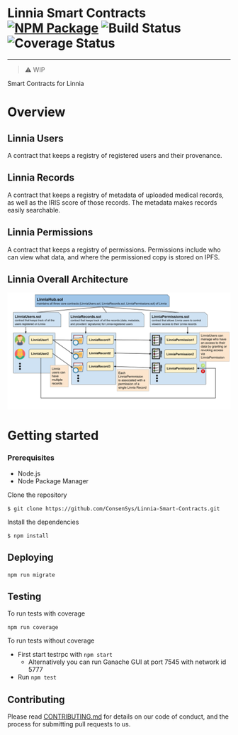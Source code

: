 # Linnia Smart Contracts [![NPM Package](https://img.shields.io/npm/v/@linniaprotocol/linnia-smart-contracts.svg?style=flat-square)](https://www.npmjs.com/package/@linniaprotocol/linnia-smart-contracts) ![Build Status](https://circleci.com/gh/ConsenSys/Linnia-Smart-Contracts.png?circle-token=:circle-token&style=shield) ![Coverage Status](https://codecov.io/gh/ConsenSys/Linnia-Smart-Contracts/branch/master/graph/badge.svg)
---
> :warning: WIP

Smart Contracts for Linnia

# Overview
## Linnia Users
A contract that keeps a registry of registered users and their provenance.

## Linnia Records
A contract that keeps a registry of metadata of uploaded medical records, as well as the IRIS score of those records. The metadata makes records easily searchable.

## Linnia Permissions
A contract that keeps a registry of permissions. Permissions include who can view what data, and where the permissioned copy is stored on IPFS.

## Linnia Overall Architecture 
![Linnia architecture](images/linnia_architecture_chart.png)

# Getting started

### Prerequisites
* Node.js
* Node Package Manager

Clone the repository
```
$ git clone https://github.com/ConsenSys/Linnia-Smart-Contracts.git
```

Install the dependencies
```
$ npm install
```

## Deploying
```
npm run migrate
```

## Testing
To run tests with coverage
```
npm run coverage
```

To run tests without coverage
- First start testrpc with `npm start`
  - Alternatively you can run Ganache GUI at port 7545 with network id 5777
- Run `npm test`

## Contributing

Please read [CONTRIBUTING.md](https://github.com/ConsenSys/Linnia-Smart-Contracts/blob/master/CONTRIBUTING.md) for details on our code of conduct, and the process for submitting pull requests to us.
